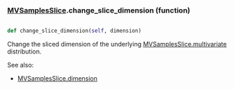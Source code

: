 ### [MVSamplesSlice](MVSamplesSlice.md).change_slice_dimension (function)


```py

def change_slice_dimension(self, dimension)

```



Change the sliced dimension of the underlying [MVSamplesSlice.multivariate](MVSamplesSlice.multivariate.md) distribution.

See also:

* [MVSamplesSlice.dimension](MVSamplesSlice.dimension.md)

